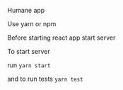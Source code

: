 Humane app

Use yarn or npm

Before starting react app start server

To start server

run `yarn start`

and to run tests `yarn test`
